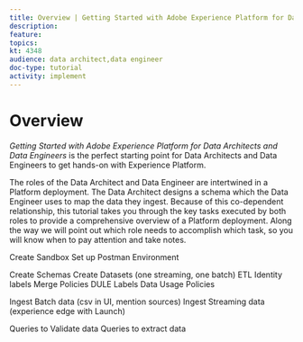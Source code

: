 ```yaml
---
title: Overview | Getting Started with Adobe Experience Platform for Data Architects and Data Engineers
description: 
feature:
topics: 
kt: 4348
audience: data architect,data engineer
doc-type: tutorial
activity: implement
---
```


# Overview

_Getting Started with Adobe Experience Platform for Data Architects and Data Engineers_ is the perfect starting point for Data Architects and Data Engineers to get hands-on with Experience Platform.

The roles of the Data Architect and Data Engineer are intertwined in a Platform deployment. The Data Architect designs a schema which the Data Engineer uses to map the data they ingest. Because of this co-dependent relationship, this tutorial takes you through the key tasks executed by both roles to provide a comprehensive overview of a Platform deployment. Along the way we will point out which role needs to accomplish which task, so you will know when to pay attention and take notes.

Create Sandbox
Set up Postman Environment

Create Schemas
Create Datasets (one streaming, one batch)
ETL
Identity labels
Merge Policies
DULE Labels
Data Usage Policies

Ingest Batch data (csv in UI, mention sources)
Ingest Streaming data (experience edge with Launch)

Queries to Validate data
Queries to extract data